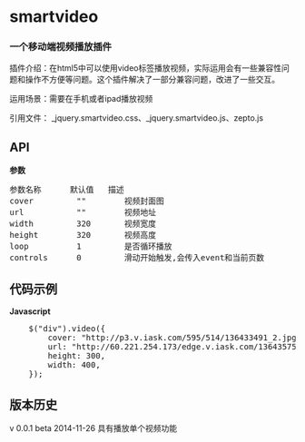 smartvideo
========

### 一个移动端视频播放插件

  插件介绍：在html5中可以使用video标签播放视频，实际运用会有一些兼容性问题和操作不方便等问题。这个插件解决了一部分兼容问题，改进了一些交互。
  
  运用场景：需要在手机或者ipad播放视频
  
  引用文件： _jquery.smartvideo.css、_jquery.smartvideo.js、zepto.js

API
---
**参数**

<pre>
参数名称      默认值  	描述
cover         ""    	视频封面图
url           ""    	视频地址
width  		  320 		视频宽度
height        320    	视频高度
loop          1       	是否循环播放
controls	  0     	滑动开始触发,会传入event和当前页数
</pre>


代码示例
---------

**Javascript**
<pre>
	$("div").video({
		cover: "http://p3.v.iask.com/595/514/136433491_2.jpg",
		url: "http://60.221.254.173/edge.v.iask.com/136435750.mp4?KID=sina,viask&Expires=1417104000&ssig=y7NWkb%2BooF&wshc_tag=1&wsts_tag=5475ab4c&wsid_tag=3d87a95c&wsiphost=ipdbm",
		height: 300,
		width: 400,
	});  
</pre>

版本历史
--------
v 0.0.1     beta    2014-11-26    具有播放单个视频功能